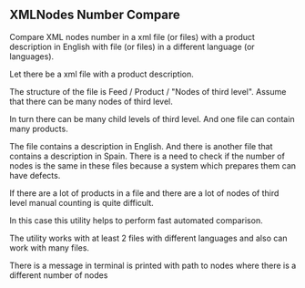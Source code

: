 ## XMLNodes Number Compare

<p>Compare XML nodes number in a xml file (or files) with a product description in English with file (or files) in
a different language (or languages). 
<p>Let there be a xml file with a product description.</p> 
<p>The structure of the file is Feed / Product / "Nodes of third level". Assume that there can be many nodes of third level.</p> 
<p>In turn there can be many child levels of third level. And one file can contain many products.</p> 
<p>The file contains a description in English. And there is another file that contains a description in Spain.    
There is a need to check if the number of nodes is the same in these files because a system which prepares them
can have defects.</p>
<p>If there are a lot of products in a file and there are a lot of nodes of third level manual counting is quite difficult.</p>
<p>In this case this utility helps to perform fast automated comparison.</p> 
<p>The utility works with at least 2 files with different languages and also can work with many files.</p>
<p>There is a message in terminal is printed with path to nodes where there is a different number of nodes</p>